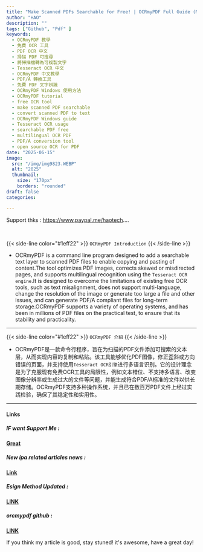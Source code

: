 ```yaml
---
title: "Make Scanned PDFs Searchable for Free! | OCRmyPDF Full Guide (Multilingual OCR + PDF/A Support)【2025 Best OCR Tool】"
author: "HAO"
description: ""
tags: ["Github", "Pdf" ]
keywords:
  - OCRmyPDF 教學
  - 免費 OCR 工具
  - PDF OCR 中文
  - 掃描 PDF 可搜尋
  - 將掃描檔轉為可複製文字
  - Tesseract OCR 中文
  - OCRmyPDF 中文教學
  - PDF/A 轉換工具
  - 免費 PDF 文字辨識
  - OCRmyPDF Windows 使用方法
  - OCRmyPDF tutorial
  - free OCR tool
  - make scanned PDF searchable
  - convert scanned PDF to text
  - OCRmyPDF Windows guide
  - Tesseract OCR usage
  - searchable PDF free
  - multilingual OCR PDF
  - PDF/A conversion tool
  - open source OCR for PDF
date: "2025-06-15"
image:
  src: "/img/img9823.WEBP"
  alt: "2025"
  thumbnail:
    size: "170px"
    borders: "rounded"
draft: false
categories:

---
```


Support thks : https://www.paypal.me/haotech....
<!--more-->

<br>

{{< side-line color="#1eff22" >}}
`OCRmyPDF Introduction`
{{< /side-line >}}

* OCRmyPDF is a command line program designed to add a searchable text layer to scanned PDF files to enable copying and pasting of content.The tool optimizes PDF images, corrects skewed or misdirected pages, and supports multilingual recognition using the `Tesseract OCR engine`.It is designed to overcome the limitations of existing free OCR tools, such as text misalignment, does not support multi-language, change the resolution of the image or generate too large a file and other issues, and can generate PDF/A compliant files for long-term storage.OCRmyPDF supports a variety of operating systems, and has been in millions of PDF files on the practical test, to ensure that its stability and practicality.

---

{{< side-line color="#1eff22" >}}
`OCRmyPDF 介紹`
{{< /side-line >}}

* OCRmyPDF是一款命令行程序，旨在为扫描的PDF文件添加可搜索的文本层，从而实现内容的复制和粘贴。该工具能够优化PDF图像，修正歪斜或方向错误的页面，并支持使用`Tesseract OCR引擎`进行多语言识别。它的设计理念是为了克服现有免费OCR工具的局限性，例如文本错位、不支持多语言、改变图像分辨率或生成过大的文件等问题，并能生成符合PDF/A标准的文件以供长期存储。OCRmyPDF支持多种操作系统，并且已在数百万PDF文件上经过实践检验，确保了其稳定性和实用性。

---

#### **Links**

##### **<font style="background: "> IF want Support Me :</font>** 
**[Great](https://www.paypal.me/haotech)**

##### **<font style="background: "> New ipa related articles news : </font>** 
**[Link](https://www.patreon.com/hao8?utm_medium=unknown&utm_source=join_link&utm_campaign=creatorshare_creator&utm_content=copyLink)**

##### **<font style="background:  "> Esign Method Updated :</font>** 
**[LINK](https://haee.dpdns.org/post/esign250613/)**

##### **<font style="background:  "> orcmypdf github :</font>** 
**[LINK](https://github.com/ocrmypdf/OCRmyPDF/tree/main)**

If you think my article is good, stay stuned! it's awesome, have a great day!

